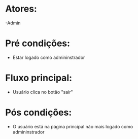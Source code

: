 # Atores:
-Admin

# Pré condições:
- Estar logado como admininstrador

# Fluxo principal:
- Usuário clica no botão "sair"

# Pós condições:
- O usuário está na página principal não mais logado como admininstrador


